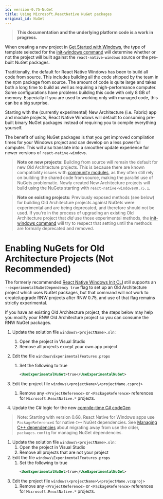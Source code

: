 ```yaml
---
id: version-0.75-NuGet
title: Using Microsoft.ReactNative NuGet packages
original_id: NuGet
---
```


>**This documentation and the underlying platform code is a work in progress.**

When creating a new project in [Get Started with Windows](getting-started.md), the type of template selected for the [init-windows command](init-windows-cli.md) will determine whether or not the project will built against the `react-native-windows` source or the pre-built NuGet packages.

Traditionally, the default for React Native Windows has been to build all code from source. This includes building all the code shipped by the team in the npm package from source. The amount of code is quite large and takes both a long time to build as well as requiring a high-performance computer. Some configurations have problems building this code with only 8 GB of memory. Especially if you are used to working only with managed code, this can be a big surprise.

Starting with the (currently experimental) New Architecture (i.e. Fabric) app and module projects, React Native Windows will default to consuming pre-built binary NuGet packages instead of requiring you to compile everything yourself.

The benefit of using NuGet packages is that you get improved compilation times for your Windows project and can develop on a less powerful computer. This will also translate into a smoother update experience for newer versions of `react-native-windows`.

> **Note on new projects:** Building from source will remain the default for new Old Architecture projects. This is because there are known compatibility issues with [community modules](supported-community-modules.md), as they often still rely on building the shared code from source, making the parallel use of NuGets problematic. Newly created New Architecture projects will build using the NuGets starting with `react-native-windows@0.75.1`.

> **Note on existing projects:** Previously exposed methods (see below) for building Old Architecture projects against NuGets were experimental and are being deprecated, and therefore should not be used. If you're in the process of upgrading an existing Old Architecture project that *did* use those experimental methods, the [init-windows command](init-windows-cli.md) will try to respect that setting until the methods are formally deprecated and removed.

# Enabling NuGets for Old Architecture Projects (Not Recommended)

The formerly recommended [React Native Windows Init CLI](https://microsoft.github.io/react-native-windows/init-cli) still supports an `--experimentalNuGetDependency true` flag to set up an Old Architecture project which uses NuGet packages, but that command will not work to create/upgrade RNW projects after RNW 0.75, and use of that flag remains strictly experimental.

If you have an existing Old Architecture project, the steps below may help you modify your RNW Old Architecture project so you can consume the RNW NuGet packages.

<!--DOCUSAURUS_CODE_TABS-->
<!--C# projects-->
1. Update the solution file `windows\<projectName>.sln`:
   1. Open the project in Visual Studio
   1. Remove all projects except your own app project
1. Edit the file `windows\ExperimentalFeatures.props`
   1. Set the following to true
      ```xml
      <UseExperimentalNuGet>true</UseExperimentalNuGet>
      ```
1. Edit the project file `windows\<projectName>\<projectName.csproj>`
   1. Remove any `<ProjectReference>` or `<PackageReference>` references for `Microsoft.ReactNative.*` projects.

1. Update the C# logic for the new [compile-time C# codeGen](native-modules-csharp-codegen.md)

<!--C++ projects-->
> Note: Starting with version 0.68, React Native for Windows apps use `PackageReference`s for native `C++` NuGet dependencies. See [Managing C++ dependencies](managing-cpp-deps.md) about migrating away from use the older, `packages.config` for managing NuGet dependencies.

1. Update the solution file `windows\<projectName>.sln`:
   1. Open the project in Visual Studio
   1. Remove all projects that are not your project
1. Edit the file `windows\ExperimentalFeatures.props`
   1. Set the following to true
      ```xml
      <UseExperimentalNuGet>true</UseExperimentalNuGet>
      ```
1. Edit the project file `windows\<projectName>\<projectName.vcxproj>`
   1. Remove any `<ProjectReference>` or `<PackageReference>` references for `Microsoft.ReactNative.*` projects.

<!--END_DOCUSAURUS_CODE_TABS-->
